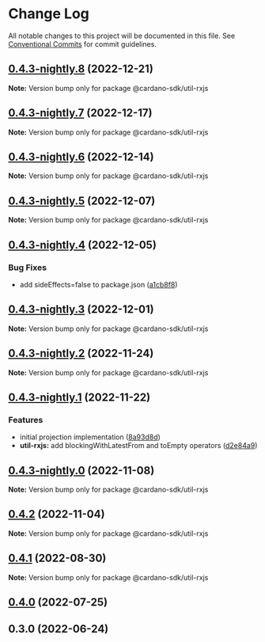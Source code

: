 # Change Log

All notable changes to this project will be documented in this file.
See [Conventional Commits](https://conventionalcommits.org) for commit guidelines.

## [0.4.3-nightly.8](https://github.com/input-output-hk/cardano-js-sdk/compare/@cardano-sdk/util-rxjs@0.4.3-nightly.7...@cardano-sdk/util-rxjs@0.4.3-nightly.8) (2022-12-21)

**Note:** Version bump only for package @cardano-sdk/util-rxjs

## [0.4.3-nightly.7](https://github.com/input-output-hk/cardano-js-sdk/compare/@cardano-sdk/util-rxjs@0.4.3-nightly.6...@cardano-sdk/util-rxjs@0.4.3-nightly.7) (2022-12-17)

**Note:** Version bump only for package @cardano-sdk/util-rxjs

## [0.4.3-nightly.6](https://github.com/input-output-hk/cardano-js-sdk/compare/@cardano-sdk/util-rxjs@0.4.3-nightly.5...@cardano-sdk/util-rxjs@0.4.3-nightly.6) (2022-12-14)

**Note:** Version bump only for package @cardano-sdk/util-rxjs

## [0.4.3-nightly.5](https://github.com/input-output-hk/cardano-js-sdk/compare/@cardano-sdk/util-rxjs@0.4.3-nightly.4...@cardano-sdk/util-rxjs@0.4.3-nightly.5) (2022-12-07)

**Note:** Version bump only for package @cardano-sdk/util-rxjs

## [0.4.3-nightly.4](https://github.com/input-output-hk/cardano-js-sdk/compare/@cardano-sdk/util-rxjs@0.4.3-nightly.3...@cardano-sdk/util-rxjs@0.4.3-nightly.4) (2022-12-05)

### Bug Fixes

- add sideEffects=false to package.json ([a1cb8f8](https://github.com/input-output-hk/cardano-js-sdk/commit/a1cb8f807e8d5947d0c512e0918713ff97d5d48e))

## [0.4.3-nightly.3](https://github.com/input-output-hk/cardano-js-sdk/compare/@cardano-sdk/util-rxjs@0.4.3-nightly.2...@cardano-sdk/util-rxjs@0.4.3-nightly.3) (2022-12-01)

**Note:** Version bump only for package @cardano-sdk/util-rxjs

## [0.4.3-nightly.2](https://github.com/input-output-hk/cardano-js-sdk/compare/@cardano-sdk/util-rxjs@0.4.3-nightly.1...@cardano-sdk/util-rxjs@0.4.3-nightly.2) (2022-11-24)

**Note:** Version bump only for package @cardano-sdk/util-rxjs

## [0.4.3-nightly.1](https://github.com/input-output-hk/cardano-js-sdk/compare/@cardano-sdk/util-rxjs@0.4.3-nightly.0...@cardano-sdk/util-rxjs@0.4.3-nightly.1) (2022-11-22)

### Features

- initial projection implementation ([8a93d8d](https://github.com/input-output-hk/cardano-js-sdk/commit/8a93d8d427eb947b6f34566f8a694fcedfe0e59f))
- **util-rxjs:** add blockingWithLatestFrom and toEmpty operators ([d2e84a9](https://github.com/input-output-hk/cardano-js-sdk/commit/d2e84a996de47df7ce181ca0845a23e3d0105734))

## [0.4.3-nightly.0](https://github.com/input-output-hk/cardano-js-sdk/compare/@cardano-sdk/util-rxjs@0.4.2...@cardano-sdk/util-rxjs@0.4.3-nightly.0) (2022-11-08)

**Note:** Version bump only for package @cardano-sdk/util-rxjs

## [0.4.2](https://github.com/input-output-hk/cardano-js-sdk/compare/@cardano-sdk/util-rxjs@0.4.1...@cardano-sdk/util-rxjs@0.4.2) (2022-11-04)

**Note:** Version bump only for package @cardano-sdk/util-rxjs

## [0.4.1](https://github.com/input-output-hk/cardano-js-sdk/compare/@cardano-sdk/util-rxjs@0.4.0...@cardano-sdk/util-rxjs@0.4.1) (2022-08-30)

**Note:** Version bump only for package @cardano-sdk/util-rxjs

## [0.4.0](https://github.com/input-output-hk/cardano-js-sdk/compare/0.3.0...@cardano-sdk/util-rxjs@0.4.0) (2022-07-25)

## 0.3.0 (2022-06-24)
